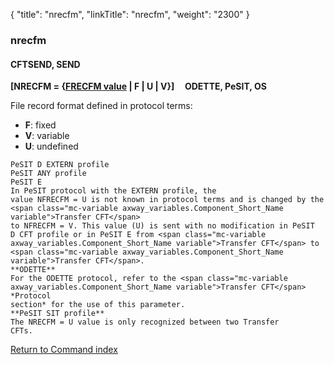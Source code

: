 {
    "title": "nrecfm",
    "linkTitle": "nrecfm",
    "weight": "2300"
}<span id="nrecfm"></span>

### nrecfm

#### CFTSEND, SEND

**\[NRECFM = {<u>FRECFM value</u> | F | U
| V}\]     ODETTE,
PeSIT, OS**

File record format defined in protocol terms:

-   **F**: fixed
-   <span style="font-weight: bold;">V</span>: variable
-   <span style="font-weight: bold;">U</span>: undefined

```
PeSIT D EXTERN profile
PeSIT ANY profile
PeSIT E
In PeSIT protocol with the EXTERN profile, the
value NFRECFM = U is not known in protocol terms and is changed by the <span class="mc-variable axway_variables.Component_Short_Name variable">Transfer CFT</span>
to NFRECFM = V. This value (U) is sent with no modification in PeSIT
D CFT profile or in PeSIT E from <span class="mc-variable axway_variables.Component_Short_Name variable">Transfer CFT</span> to <span class="mc-variable axway_variables.Component_Short_Name variable">Transfer CFT</span>.
**ODETTE**
For the ODETTE protocol, refer to the <span class="mc-variable axway_variables.Component_Short_Name variable">Transfer CFT</span> *Protocol
section* for the use of this parameter.
**PeSIT SIT profile**
The NRECFM = U value is only recognized between two Transfer
CFTs.
```

[Return to Command index](../../)
